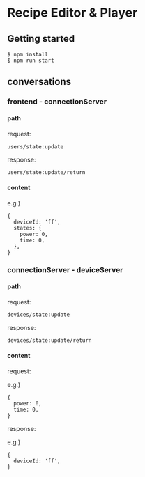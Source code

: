 # Recipe Editor & Player
## Getting started
```
$ npm install
$ npm run start
```

## conversations
### frontend - connectionServer
#### path
request:
```
users/state:update
```
response:
```
users/state:update/return
```

#### content
e.g.)
```
{
  deviceId: 'ff',
  states: {
    power: 0,
    time: 0,
  },
}
```

### connectionServer - deviceServer
#### path
request:
```
devices/state:update
```
response:
```
devices/state:update/return
```

#### content
request:

e.g.)
```
{
  power: 0,
  time: 0,
}
```

response:

e.g.)
```
{
  deviceId: 'ff',
}
```
